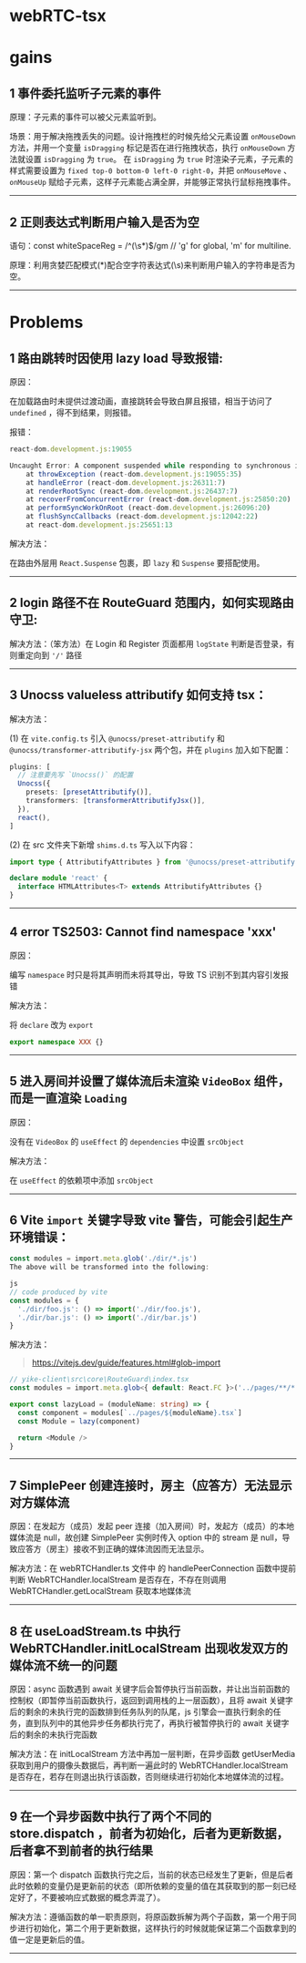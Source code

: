 # webRTC-tsx

# gains

## 1 事件委托监听子元素的事件

原理：子元素的事件可以被父元素监听到。

场景：用于解决拖拽丢失的问题。设计拖拽栏的时候先给父元素设置 `onMouseDown` 方法，并用一个变量 `isDragging` 标记是否在进行拖拽状态，执行 `onMouseDown` 方法就设置 `isDragging` 为 `true`。 在 `isDragging` 为 `true` 时渲染子元素，子元素的样式需要设置为 `fixed top-0 bottom-0 left-0 right-0`，并把 `onMouseMove` 、 `onMouseUp` 赋给子元素，这样子元素能占满全屏，并能够正常执行鼠标拖拽事件。

---

## 2 正则表达式判断用户输入是否为空

语句：const whiteSpaceReg = /^(\s\*)$/gm // 'g' for global, 'm' for multiline.

原理：利用贪婪匹配模式(\*)配合空字符表达式(\s)来判断用户输入的字符串是否为空。

---

# Problems

## 1 路由跳转时因使用 lazy load 导致报错:

原因：

在加载路由时未提供过渡动画，直接跳转会导致白屏且报错，相当于访问了 `undefined` ，得不到结果，则报错。

报错：

```ts
react-dom.development.js:19055

Uncaught Error: A component suspended while responding to synchronous input. This will cause the UI to be replaced with a loading indicator. To fix, updates that suspend should be wrapped with startTransition.
    at throwException (react-dom.development.js:19055:35)
    at handleError (react-dom.development.js:26311:7)
    at renderRootSync (react-dom.development.js:26437:7)
    at recoverFromConcurrentError (react-dom.development.js:25850:20)
    at performSyncWorkOnRoot (react-dom.development.js:26096:20)
    at flushSyncCallbacks (react-dom.development.js:12042:22)
    at react-dom.development.js:25651:13
```

解决方法：

在路由外层用 `React.Suspense` 包裹，即 `lazy` 和 `Suspense` 要搭配使用。

---

## 2 login 路径不在 RouteGuard 范围内，如何实现路由守卫:

解决方法：（笨方法）在 Login 和 Register 页面都用 `logState` 判断是否登录，有则重定向到 `'/'` 路径

---

## 3 Unocss valueless attributify 如何支持 tsx：

解决方法：

(1) 在 `vite.config.ts` 引入 `@unocss/preset-attributify` 和 `@unocss/transformer-attributify-jsx` 两个包，并在 `plugins` 加入如下配置：

```ts
plugins: [
  // 注意要先写 `Unocss()` 的配置
  Unocss({
    presets: [presetAttributify()],
    transformers: [transformerAttributifyJsx()],
  }),
  react(),
]
```

(2) 在 src 文件夹下新增 `shims.d.ts` 写入以下内容：

```ts
import type { AttributifyAttributes } from '@unocss/preset-attributify'

declare module 'react' {
  interface HTMLAttributes<T> extends AttributifyAttributes {}
}
```

---

## 4 error TS2503: Cannot find namespace 'xxx'

原因：

编写 `namespace` 时只是将其声明而未将其导出，导致 TS 识别不到其内容引发报错

解决方法：

将 `declare` 改为 `export`

```ts
export namespace XXX {}
```

---

## 5 进入房间并设置了媒体流后未渲染 `VideoBox` 组件，而是一直渲染 `Loading`

原因：

没有在 `VideoBox` 的 `useEffect` 的 `dependencies` 中设置 `srcObject`

解决方法：

在 `useEffect` 的依赖项中添加 `srcObject`

---

## 6 Vite `import` 关键字导致 vite 警告，可能会引起生产环境错误：

```ts
const modules = import.meta.glob('./dir/*.js')
The above will be transformed into the following:

js
// code produced by vite
const modules = {
  './dir/foo.js': () => import('./dir/foo.js'),
  './dir/bar.js': () => import('./dir/bar.js')
}
```

解决方法：

> https://vitejs.dev/guide/features.html#glob-import

```ts
// yike-client\src\core\RouteGuard\index.tsx
const modules = import.meta.glob<{ default: React.FC }>('../pages/**/*.tsx')

export const lazyLoad = (moduleName: string) => {
  const component = modules[`../pages/${moduleName}.tsx`]
  const Module = lazy(component)

  return <Module />
}
```

---

## 7 SimplePeer 创建连接时，房主（应答方）无法显示对方媒体流

原因：在发起方（成员）发起 peer 连接（加入房间）时，发起方（成员）的本地媒体流是 null，故创建 SimplePeer 实例时传入 option 中的 stream 是 null，导致应答方（房主）接收不到正确的媒体流因而无法显示。

解决方法：在 webRTCHandler.ts 文件中 的 handlePeerConnection 函数中提前判断 WebRTCHandler.localStream 是否存在，不存在则调用 WebRTCHandler.getLocalStream 获取本地媒体流

---

## 8 在 useLoadStream.ts 中执行 WebRTCHandler.initLocalStream 出现收发双方的媒体流不统一的问题

原因：async 函数遇到 await 关键字后会暂停执行当前函数，并让出当前函数的控制权（即暂停当前函数执行，返回到调用栈的上一层函数），且将 await 关键字后的剩余的未执行完的函数排到任务队列的队尾，js 引擎会一直执行剩余的任务，直到队列中的其他异步任务都执行完了，再执行被暂停执行的 await 关键字后的剩余的未执行完函数

解决方法：在 initLocalStream 方法中再加一层判断，在异步函数 getUserMedia 获取到用户的摄像头数据后，再判断一遍此时的 WebRTCHandler.localStream 是否存在，若存在则退出执行该函数，否则继续进行初始化本地媒体流的过程。

---

## 9 在一个异步函数中执行了两个不同的 store.dispatch ，前者为初始化，后者为更新数据，后者拿不到前者的执行结果

原因：第一个 dispatch 函数执行完之后，当前的状态已经发生了更新，但是后者此时依赖的变量仍是更新前的状态（即所依赖的变量的值在其获取到的那一刻已经定好了，不要被响应式数据的概念弄混了）。

解决方法：遵循函数的单一职责原则，将原函数拆解为两个子函数，第一个用于同步进行初始化，第二个用于更新数据，这样执行的时候就能保证第二个函数拿到的值一定是更新后的值。

---
